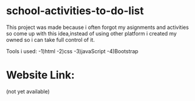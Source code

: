# school-activities-to-do-list
This project was made because i often forgot my asignments and activities so come up with this idea,instead of using other platform i created my owned so i can take full control of it.   

Tools i used:
-1)html
-2)css
-3)javaScript
-4)Bootstrap

# Website Link:
(not yet available)
